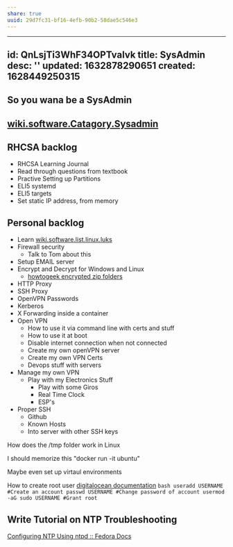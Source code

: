 ```yaml
---
share: true
uuid: 29d7fc31-bf16-4efb-90b2-58dae5c546e3
---
```

---
id: QnLsjTi3WhF34OPTvaIvk
title: SysAdmin
desc: ''
updated: 1632878290651
created: 1628449250315
---

## So you wana be a SysAdmin

## [wiki.software.Catagory.Sysadmin](/undefined)

## RHCSA backlog

* RHCSA Learning Journal
* Read through questions from textbook
* Practive Setting up Partitions
* ELI5 systemd
* ELI5 targets
* Set static IP address, from memory

## Personal backlog

* Learn [wiki.software.list.linux.luks](/undefined)
* Firewall security
  * Talk to Tom about this
* Setup EMAIL server
* Encrypt and Decrypt for Windows and Linux
  * [howtogeek encrypted zip folders](https://www.howtogeek.com/195124/how-to-easily-encrypt-files-on-windows-linux-and-mac-os-x/)
* HTTP Proxy
* SSH Proxy
* OpenVPN Passwords
* Kerberos
* X Forwarding inside a container
* Open VPN
  * How to use it via command line with certs and stuff
  * How to use it at boot
  * Disable internet connection when not connected
  * Create my own openVPN server
  * Create my own VPN Certs
  * Devops stuff with servers
* Manage my own VPN
  * Play with my Electronics Stuff
    * Play with some Giros
    * Real Time Clock
    * ESP's
* Proper SSH
  * Github
  * Known Hosts
  * Into server with other SSH keys

How does the /tmp folder work in Linux

I should memorize this "docker run -it ubuntu"

Maybe even set up virtaul environments

How to create root user [digitalocean documentation](https://www.digitalocean.com/community/tutorials/how-to-create-a-sudo-user-on-ubuntu-quickstart) `bash useradd USERNAME #Create an account passwd USERNAME #Change password of account usermod -aG sudo USERNAME #Grant root`

## Write Tutorial on NTP Troubleshooting

[Configuring NTP Using ntpd :: Fedora Docs](https://docs.fedoraproject.org/en-US/fedora/rawhide/system-administrators-guide/servers/Configuring_NTP_Using_ntpd/)
